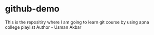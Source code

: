 # github-demo
This is the repositiry where I am going to learn git course by using apna college playlist
Author - Usman Akbar
